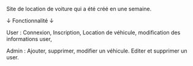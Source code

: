 Site de location de voiture qui a été créé en une semaine.

↓ Fonctionnalité ↓

User : Connexion, Inscription, Location de véhicule, modification des informations user,

Admin : Ajouter, supprimer, modifier un véhicule. Editer et supprimer un user. 

